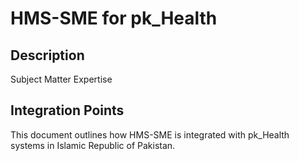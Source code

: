 # HMS-SME for pk_Health

## Description

Subject Matter Expertise

## Integration Points

This document outlines how HMS-SME is integrated with pk_Health systems in Islamic Republic of Pakistan.
